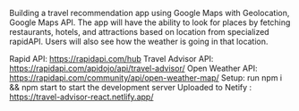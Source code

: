 Building a travel recommendation app using Google Maps with Geolocation, Google Maps API. The app will have the ability to look for places by fetching restaurants, hotels, and attractions based on location from specialized rapidAPI. Users will also see how the weather is going in that location.

Rapid API: https://rapidapi.com/hub
Travel Advisor API: https://rapidapi.com/apidojo/api/travel-advisor/
Open Weather API: https://rapidapi.com/community/api/open-weather-map/
Setup: run npm i && npm start to start the development server
Uploaded to Netify : https://travel-advisor-react.netlify.app/
